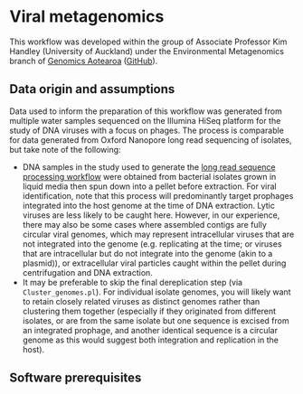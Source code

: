 # Viral metagenomics

This workflow was developed within the group of Associate Professor Kim Handley (University of Auckland) under the Environmental Metagenomics branch of [Genomics Aotearoa](https://www.genomics-aotearoa.org.nz/) ([GitHub](https://github.com/GenomicsAotearoa/)).

## Data origin and assumptions

Data used to inform the preparation of this workflow was generated from multiple water samples sequenced on the Illumina HiSeq platform for the study of DNA viruses with a focus on phages. The process is comparable for data generated from Oxford Nanopore long read sequencing of isolates, but take note of the following:

- DNA samples in the study used to generate the [long read sequence processing workflow](../../1.sequence_processing/4.isolates_longread.md) were obtained from bacterial isolates grown in liquid media then spun down into a pellet before extraction. For viral identification, note that this process will predominantly target prophages integrated into the host genome at the time of DNA extraction. Lytic viruses are less likely to be caught here. However, in our experience, there may also be some cases where assembled contigs are fully circular viral genomes, which may represent intracellular viruses that are not integrated into the genome (e.g. replicating at the time; or viruses that are intracellular but do not integrate into the genome (akin to a plasmid)), or extracellular viral particles caught within the pellet during centrifugation and DNA extraction.
- It may be preferable to skip the final dereplication step (via `Cluster_genomes.pl`). For individual isolate genomes, you will likely want to retain closely related viruses as distinct genomes rather than clustering them together (especially if they originated from different isolates, or are from the same isolate but one sequence is excised from an integrated prophage, and another identical sequence is a circular genome as this would suggest both integration and replication in the host).

<!--
If you only have a single co-assembly, then modify appropriately to only run on that one data set.

If you have both individual assemblies and a co-assembly (and/or mini-co-assemblies) then modify the scripts appropriately to run on all data sets (you can treat the co-assembly as simply an additional assembly data set; so in this case, if you had nine sample assemblies and one co-assembly, you can run these as if you had 10 individual assemblies).
-->

## Software prerequisites
